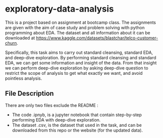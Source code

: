 # exploratory-data-analysis
This is a project based on assignment at bootcamp class. The assignments are given with the aim of case study and problem solving with python programming about EDA. The dataset and all information about it can be downloaded at https://www.kaggle.com/datasets/blastchar/telco-customer-churn.

Specifically, this task aims to carry out standard cleansing, standard EDA, and deep-dive exploration. By performing standard cleansing and standard EDA, we can get some information and insight of the data. From that insight we can perform deep-dive exploration by asking deep-dive question to restrict the scope of analysis to get what exactly we want, and avoid pointless analysis. 

## File Description
There are only two files exclude the README :
- The code .ipnyb, is a jupyter notebook that contain step-by-step performing EDA with deep-dive exploration.
- The dataset .csv, is the dataset that used in the task, and can be downloaded from this repo or the website (for the updated data).
